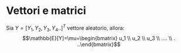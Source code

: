 # Vettori e matrici
Sia $Y=[Y_1 , Y_2 , Y_3 , Y_4 ..]^T$ vettore aleatorio, allora:
$$\mathbb{E}[Y]=\mu=\begin{bmatrix} u_1 \\ u_2 \\ u_3   \\ .... \\ . ..\end{bmatrix}$$